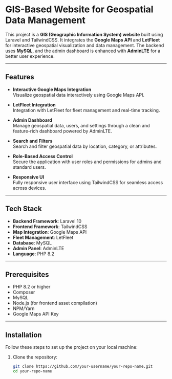 # GIS-Based Website for Geospatial Data Management  

This project is a **GIS (Geographic Information System) website** built using Laravel and TailwindCSS. It integrates the **Google Maps API** and **LetFleet** for interactive geospatial visualization and data management. The backend uses **MySQL**, and the admin dashboard is enhanced with **AdminLTE** for a better user experience.  

---

## Features  

- **Interactive Google Maps Integration**  
  Visualize geospatial data interactively using Google Maps API.  

- **LetFleet Integration**  
  Integration with LetFleet for fleet management and real-time tracking.  

- **Admin Dashboard**  
  Manage geospatial data, users, and settings through a clean and feature-rich dashboard powered by AdminLTE.  

- **Search and Filters**  
  Search and filter geospatial data by location, category, or attributes.  

- **Role-Based Access Control**  
  Secure the application with user roles and permissions for admins and standard users.  

- **Responsive UI**  
  Fully responsive user interface using TailwindCSS for seamless access across devices.  

---

## Tech Stack  

- **Backend Framework**: Laravel 10  
- **Frontend Framework**: TailwindCSS  
- **Map Integration**: Google Maps API  
- **Fleet Management**: LetFleet  
- **Database**: MySQL  
- **Admin Panel**: AdminLTE  
- **Language**: PHP 8.2  

---

## Prerequisites  

- PHP 8.2 or higher  
- Composer  
- MySQL  
- Node.js (for frontend asset compilation)  
- NPM/Yarn  
- Google Maps API Key  

---

## Installation  

Follow these steps to set up the project on your local machine:  

1. Clone the repository:  
   ```bash
   git clone https://github.com/your-username/your-repo-name.git  
   cd your-repo-name  
